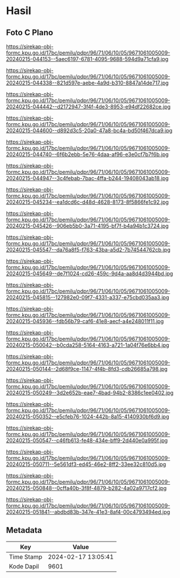 # Hasil

## Foto C Plano

https://sirekap-obj-formc.kpu.go.id/17bc/pemilu/pdpr/96/71/06/10/05/9671061005009-20240215-044153--5aec6197-6781-4095-9688-594d9a71cfa9.jpg

https://sirekap-obj-formc.kpu.go.id/17bc/pemilu/pdpr/96/71/06/10/05/9671061005009-20240215-044338--821d597e-aebe-4a9d-b310-8847a14de717.jpg

https://sirekap-obj-formc.kpu.go.id/17bc/pemilu/pdpr/96/71/06/10/05/9671061005009-20240215-044442--d2172947-3f4f-4de3-8953-e94df22682ce.jpg

https://sirekap-obj-formc.kpu.go.id/17bc/pemilu/pdpr/96/71/06/10/05/9671061005009-20240215-044600--d892d3c5-20a0-47a8-bc4a-bd50f467dca9.jpg

https://sirekap-obj-formc.kpu.go.id/17bc/pemilu/pdpr/96/71/06/10/05/9671061005009-20240215-044740--6f6b2ebb-5e76-4daa-af96-e3e0cf7b7f6b.jpg

https://sirekap-obj-formc.kpu.go.id/17bc/pemilu/pdpr/96/71/06/10/05/9671061005009-20240215-044947--3c4febab-7bac-4ffa-b244-19408043ab18.jpg

https://sirekap-obj-formc.kpu.go.id/17bc/pemilu/pdpr/96/71/06/10/05/9671061005009-20240215-045234--ea1dcd6c-d48d-4628-8173-8f5866fe1c92.jpg

https://sirekap-obj-formc.kpu.go.id/17bc/pemilu/pdpr/96/71/06/10/05/9671061005009-20240215-045426--906eb5b0-3a71-4195-bf7f-b4a94b1c3724.jpg

https://sirekap-obj-formc.kpu.go.id/17bc/pemilu/pdpr/96/71/06/10/05/9671061005009-20240215-045547--da76a8f5-f763-43ba-a5d2-7b74544762cb.jpg

https://sirekap-obj-formc.kpu.go.id/17bc/pemilu/pdpr/96/71/06/10/05/9671061005009-20240215-045649--de7f1024-cd26-459c-9d4a-aa8d4d3944bd.jpg

https://sirekap-obj-formc.kpu.go.id/17bc/pemilu/pdpr/96/71/06/10/05/9671061005009-20240215-045815--127982e0-09f7-4331-a337-e75cbd035aa3.jpg

https://sirekap-obj-formc.kpu.go.id/17bc/pemilu/pdpr/96/71/06/10/05/9671061005009-20240215-045936--fdb56b79-caf6-41e8-aecf-a4e248011f11.jpg

https://sirekap-obj-formc.kpu.go.id/17bc/pemilu/pdpr/96/71/06/10/05/9671061005009-20240215-050042--b0cda258-5164-4163-a721-1a04f76e6bb4.jpg

https://sirekap-obj-formc.kpu.go.id/17bc/pemilu/pdpr/96/71/06/10/05/9671061005009-20240215-050144--2d68f9ce-1147-4f4b-8fd3-cdb26685a798.jpg

https://sirekap-obj-formc.kpu.go.id/17bc/pemilu/pdpr/96/71/06/10/05/9671061005009-20240215-050249--3d2e652b-eae7-4bad-94b2-8386c1ee0402.jpg

https://sirekap-obj-formc.kpu.go.id/17bc/pemilu/pdpr/96/71/06/10/05/9671061005009-20240215-050352--e5cfeb76-1024-442b-8a15-4140930bf6d9.jpg

https://sirekap-obj-formc.kpu.go.id/17bc/pemilu/pdpr/96/71/06/10/05/9671061005009-20240215-050547--c46fb613-fe48-434e-bff9-2d440e0a995f.jpg

https://sirekap-obj-formc.kpu.go.id/17bc/pemilu/pdpr/96/71/06/10/05/9671061005009-20240215-050711--5e561df3-ed45-46e2-8ff2-33ee32c810d5.jpg

https://sirekap-obj-formc.kpu.go.id/17bc/pemilu/pdpr/96/71/06/10/05/9671061005009-20240215-050848--0cffa40b-3f8f-4879-b282-4a02a9717cf2.jpg

https://sirekap-obj-formc.kpu.go.id/17bc/pemilu/pdpr/96/71/06/10/05/9671061005009-20240215-051841--abdbd83b-347e-41e3-8af4-00c4793494ed.jpg


## Metadata

| Key        | Value               |
| ---------- | ------------------- |
| Time Stamp | 2024-02-17 13:05:41 |
| Kode Dapil | 9601                |



